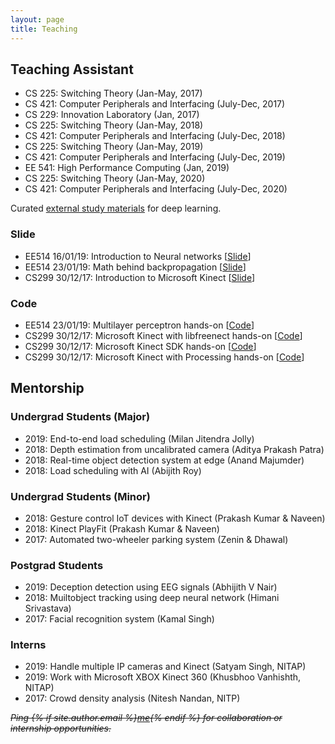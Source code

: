 ```yaml
---
layout: page
title: Teaching
---
```


## Teaching Assistant

* CS 225: Switching Theory (Jan-May, 2017)
* CS 421: Computer Peripherals and Interfacing (July-Dec, 2017)
* CS 229: Innovation Laboratory (Jan, 2017)
* CS 225: Switching Theory (Jan-May, 2018)
* CS 421: Computer Peripherals and Interfacing (July-Dec, 2018)
* CS 225: Switching Theory (Jan-May, 2019)
* CS 421: Computer Peripherals and Interfacing (July-Dec, 2019)
* EE 541: High Performance Computing (Jan, 2019)
* CS 225: Switching Theory (Jan-May, 2020)
* CS 421: Computer Peripherals and Interfacing (July-Dec, 2020)

Curated [external study materials](teaching/externallinks) for deep learning.

### Slide

* EE514 16/01/19: Introduction to Neural networks [[Slide](https://drive.google.com/file/d/1gCxPc1U3id6lzS4MuhliwPXC8dLltCxY/view?usp=sharing)]
* EE514 23/01/19: Math behind backpropagation [[Slide](https://drive.google.com/file/d/1fcvALsno1d4W10wlUYWvi-hXI_yhqNq0/view?usp=sharing)]
* CS299 30/12/17: Introduction to Microsoft Kinect [[Slide](https://drive.google.com/open?id=1p61ZeACxnCZI3NgO7dgDJBDj5aCoMIzD)]

### Code

* EE514 23/01/19: Multilayer perceptron hands-on [[Code](https://drive.google.com/drive/folders/1Nn6N0GopiXFUVvRA5Z3rTWJ7Yp7qm4Rd?usp=sharing)]
* CS299 30/12/17: Microsoft Kinect with libfreenect hands-on [[Code](https://github.com/alwynmathew/libfreenect-with-python)]
* CS299 30/12/17: Microsoft Kinect SDK hands-on [[Code](https://github.com/alwynmathew/Kinect-for-windows)]
* CS299 30/12/17: Microsoft Kinect with Processing hands-on [[Code](https://github.com/alwynmathew/Processing-for-Kinect)]

## Mentorship

### Undergrad Students (Major)

* 2019: End-to-end load scheduling (Milan Jitendra Jolly)
* 2018: Depth estimation from uncalibrated camera (Aditya Prakash Patra)
* 2018: Real-time object detection system at edge (Anand Majumder)
* 2018: Load scheduling with AI (Abijith Roy)

### Undergrad Students (Minor)

* 2018: Gesture control IoT devices with Kinect (Prakash Kumar & Naveen)
* 2018: Kinect PlayFit (Prakash Kumar & Naveen)
* 2017: Automated two-wheeler parking system (Zenin & Dhawal)

### Postgrad Students

* 2019: Deception detection using EEG signals (Abhijith V Nair)
* 2018: Muiltobject tracking using deep neural network (Himani Srivastava)
* 2017: Facial recognition system (Kamal Singh)

### Interns

* 2019: Handle multiple IP cameras and Kinect (Satyam Singh, NITAP)
* 2019: Work with Microsoft XBOX Kinect 360 (Khusbhoo Vanhishth, NITAP)
* 2017: Crowd density analysis (Nitesh Nandan, NITP) 

~~*Ping {% if site.author.email %}<a href="mailto:{{ site.author.email }}">me</a>{% endif %} for collaboration or internship opportunities.*~~